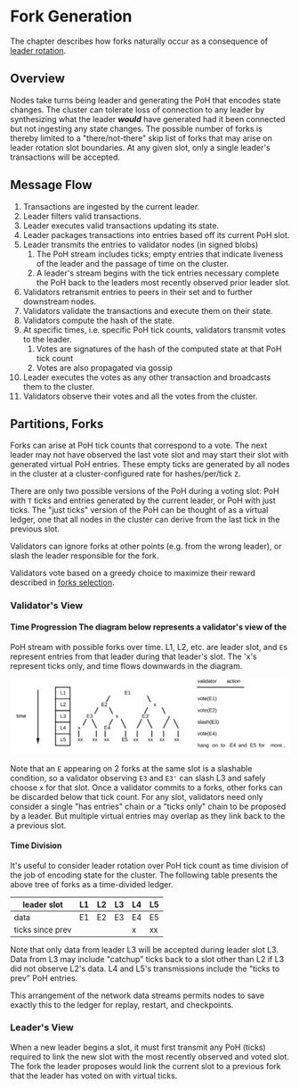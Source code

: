 # Fork Generation

The chapter describes how forks naturally occur as a consequence of [leader
rotation](leader-rotation.md).


## Overview

Nodes take turns being leader and generating the PoH that encodes state
changes.  The cluster can tolerate loss of connection to any leader by
synthesizing what the leader ***would*** have generated had it been connected
but not ingesting any state changes.  The possible number of forks is thereby
limited to a "there/not-there" skip list of forks that may arise on leader
rotation slot boundaries.  At any given slot, only a single leader's
transactions will be accepted.

## Message Flow

1. Transactions are ingested by the current leader.
2. Leader filters valid transactions.
3. Leader executes valid transactions updating its state.
4. Leader packages transactions into entries based off its current PoH slot.
5. Leader transmits the entries to validator nodes (in signed blobs)
   1. The PoH stream includes ticks; empty entries that indicate liveness of
      the leader and the passage of time on the cluster.
   2. A leader's stream begins with the tick entries necessary complete the PoH
      back to the leaders most recently observed prior leader slot.
6. Validators retransmit entries to peers in their set and to further
   downstream nodes.
7. Validators validate the transactions and execute them on their state.
8. Validators compute the hash of the state.
9. At specific times, i.e. specific PoH tick counts, validators transmit votes
   to the leader.
   1. Votes are signatures of the hash of the computed state at that PoH tick
      count
   2. Votes are also propagated via gossip
10. Leader executes the votes as any other transaction and broadcasts them to
    the cluster.
11. Validators observe their votes and all the votes from the cluster.

## Partitions, Forks

Forks can arise at PoH tick counts that correspond to a vote.  The next leader
may not have observed the last vote slot and may start their slot with
generated virtual PoH entries.  These empty ticks are generated by all nodes in
the cluster at a cluster-configured rate for hashes/per/tick `Z`.

There are only two possible versions of the PoH during a voting slot: PoH with
`T` ticks and entries generated by the current leader, or PoH with just ticks.
The "just ticks" version of the PoH can be thought of as a virtual ledger, one
that all nodes in the cluster can derive from the last tick in the previous
slot.

Validators can ignore forks at other points (e.g. from the wrong leader), or
slash the leader responsible for the fork.

Validators vote based on a greedy choice to maximize their reward described in
[forks selection](fork-selection.md).

### Validator's View

#### Time Progression The diagram below represents a validator's view of the
PoH stream with possible forks over time.  L1, L2, etc. are leader slot, and
`E`s represent entries from that leader during that leader's slot.  The 'x's
represent ticks only, and time flows downwards in the diagram.


<img alt="Fork generation" src="img/fork-generation.svg" class="center"/>

Note that an `E` appearing on 2 forks at the same slot is a slashable
condition, so a validator observing `E3` and `E3'` can slash L3 and safely
choose `x` for that slot.  Once a validator commits to a forks, other forks can
be discarded below that tick count.  For any slot, validators need only
consider a single "has entries" chain or a "ticks only" chain to be proposed by
a leader.  But multiple virtual entries may overlap as they link back to the a
previous slot.

#### Time Division

It's useful to consider leader rotation over PoH tick count as time division of
the job of encoding state for the cluster.  The following table presents the
above tree of forks as a time-divided ledger.

leader slot |  L1 | L2 | L3 | L4 | L5
-------|----|----|----|----|----
data      |  E1| E2 | E3 | E4  | E5
ticks since prev  | | | | x | xx

Note that only data from leader L3 will be accepted during leader slot L3.
Data from L3 may include "catchup" ticks back to a slot other than L2 if L3 did
not observe L2's data.  L4 and L5's transmissions include the "ticks to prev"
PoH entries.

This arrangement of the network data streams permits nodes to save exactly this
to the ledger for replay, restart, and checkpoints.

### Leader's View

When a new leader begins a slot, it must first transmit any PoH (ticks)
required to link the new slot with the most recently observed and voted slot.
The fork the leader proposes would link the current slot to a previous fork
that the leader has voted on with virtual ticks.
